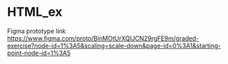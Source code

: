 # HTML_ex
Figma prototype link https://www.figma.com/proto/BinMOtUrXQIJCN29rgFE9m/graded-exercise?node-id=1%3A5&scaling=scale-down&page-id=0%3A1&starting-point-node-id=1%3A5

